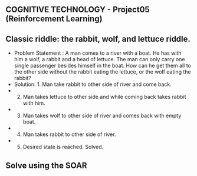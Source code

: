 ## COGNITIVE TECHNOLOGY - Project05 (Reinforcement Learning)

## Classic riddle: the rabbit, wolf, and lettuce riddle. 
* Problem Statement : A man comes to a river with a boat. He has with him a wolf, a rabbit and a head of lettuce. The man can only carry one single passenger besides himself in the boat. How can he get them all to the other side without the rabbit eating the lettuce, or the wolf eating the rabbit?
* Solution: 1. Man take rabbit to other side of river and come back.
* 2. Man takes lettuce to other side and while coming back takes rabbit with him.
* 3. Man takes wolf to other side of river and comes back with empty boat.
* 4. Man takes rabbit to other side of river.
* 5. Desired state is reached. Solved.

## Solve using the SOAR
